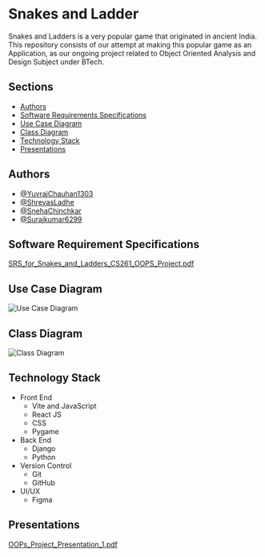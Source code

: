 
# Snakes and Ladder

Snakes and Ladders is a very popular game that originated in ancient India. This repository consists of our attempt at making this popular game as an Application, as our ongoing project related to Object Oriented Analysis and Design Subject under BTech. 

## Sections

- [Authors](#authors)
- [Software Requirements Specifications](#software-requirement-specifications)
- [Use Case Diagram](#use-case-diagram)
- [Class Diagram](#class-diagram)
- [Technology Stack](#technology-stack)
- [Presentations](#presentations)


## Authors

- [@YuvrajChauhan1303](https://www.github.com/YuvrajChauhan1303)
- [@ShreyasLadhe](https://github.com/ShreyasLadhe)
- [@SnehaChinchkar](https://github.com/SnehaChinchkar)
- [@Surajkumar6299](https://github.com/Surajkumar6299)

## Software Requirement Specifications
[SRS_for_Snakes_and_Ladders_CS261_OOPS_Project.pdf](https://github.com/snakes-and-ladders-oops-project/snakes-and-ladders/files/13508377/SRS_for_Snakes_and_Ladders_CS261_OOPS_Project.pdf)

## Use Case Diagram
![Use Case Diagram](https://github.com/snakes-and-ladders-oops-project/snakes-and-ladders/assets/128424631/779f2ea9-ce63-49ea-b628-a89053d65351)

## Class Diagram
![Class Diagram](https://github.com/snakes-and-ladders-oops-project/snakes-and-ladders/assets/128424631/b8911b4e-865e-4448-b3cd-25e5f4779e77)

## Technology Stack

- Front End
    - Vite and JavaScript
    - React JS
    - CSS
    - Pygame
- Back End
    - Django
    - Python
- Version Control
    - Git
    - GitHub
- UI/UX
    - Figma

## Presentations
[OOPs_Project_Presentation_1.pdf](https://github.com/snakes-and-ladders-oops-project/snakes-and-ladders/files/13508370/OOPs_Project_Presentation_1.pdf)
